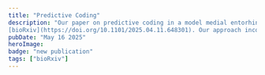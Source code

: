 ```yaml
---
title: "Predictive Coding"
description: "Our paper on predictive coding in a model medial entorhinal cortex network is on 
[bioRxiv](https://doi.org/10.1101/2025.04.11.648301). Our approach incorporates detailed neuronal properties that allows us to uncover new links between biophysics and predictive spatial coding."
pubDate: "May 16 2025"
heroImage:
badge: "new publication"
tags: ["bioRxiv"]
---
```

